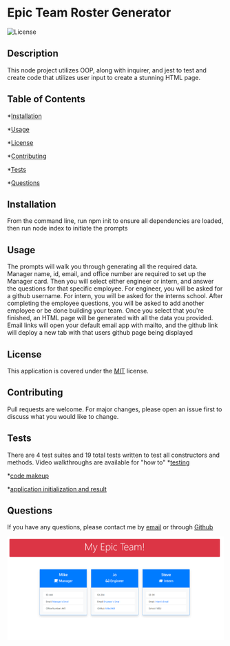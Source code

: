 
# Epic Team Roster Generator

![License](https://img.shields.io/badge/license-MIT-yellow.png)

## Description

This node project utilizes OOP, along with inquirer, and jest to test and create code that utilizes user input to create a stunning HTML page. 

## Table of Contents

*[Installation](#installation)

*[Usage](#usage)

*[License](#license)

*[Contributing](#contributing)

*[Tests](#tests)

*[Questions](#questions)



## Installation

From the command line, run npm init to ensure all dependencies are loaded, then run node index to initiate the prompts

## Usage

The prompts will walk you through generating all the required data.  Manager name, id, email, and office number are required to set up the Manager card.  Then you will select either engineer or intern, and answer the questions for that specific employee.  For engineer, you will be asked for a github username.  For intern, you will be asked for the interns school.  After completing the employee questions, you will be asked to add another employee or be done building your team.  Once you select that you're finished, an HTML page will be generated with all the data you provided.  Email links will open your default email app with mailto, and the github link will deploy a new tab with that users github page being displayed

## License
This application is covered under the [MIT](./License/MIT.txt) license.
  
## Contributing

Pull requests are welcome. For major changes, please open an issue first to discuss what you would like to change.

## Tests

There are 4 test suites and 19 total tests written to test all constructors and methods.  Video walkthroughs are available for "how to"
*[testing](https://youtu.be/0M3lPChT17M)

*[code makeup](https://youtu.be/GIzpbMxctRU)

*[application initialization and result](https://youtu.be/jZNuWRT3uvA)


## Questions

If you have any questions, please contact me by [email](vprmatrix55@gmail.com) or through [Github](https://github.com/Mike2481)

![screenshot](./img/screenshot.png)